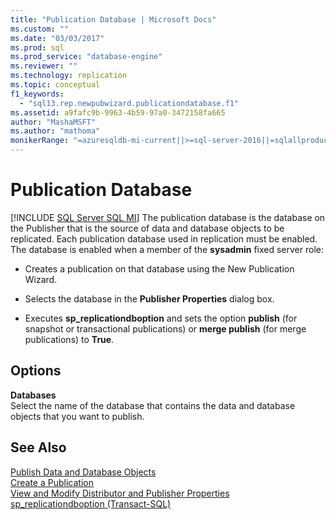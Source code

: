 ```yaml
---
title: "Publication Database | Microsoft Docs"
ms.custom: ""
ms.date: "03/03/2017"
ms.prod: sql
ms.prod_service: "database-engine"
ms.reviewer: ""
ms.technology: replication
ms.topic: conceptual
f1_keywords: 
  - "sql13.rep.newpubwizard.publicationdatabase.f1"
ms.assetid: a9fafc9b-9963-4b59-97a0-3472158fa665
author: "MashaMSFT"
ms.author: "mathoma"
monikerRange: "=azuresqldb-mi-current||>=sql-server-2016||=sqlallproducts-allversions"
---
```

# Publication Database
[!INCLUDE [SQL Server SQL MI](../../includes/applies-to-version/sql-asdbmi.md)]
  The publication database is the database on the Publisher that is the source of data and database objects to be replicated. Each publication database used in replication must be enabled. The database is enabled when a member of the **sysadmin** fixed server role:  
  
-   Creates a publication on that database using the New Publication Wizard.  
  
-   Selects the database in the **Publisher Properties** dialog box.  
  
-   Executes **sp_replicationdboption** and sets the option **publish** (for snapshot or transactional publications) or **merge publish** (for merge publications) to **True**.  
  
## Options  
 **Databases**  
 Select the name of the database that contains the data and database objects that you want to publish.  
  
## See Also  
 [Publish Data and Database Objects](../../relational-databases/replication/publish/publish-data-and-database-objects.md)   
 [Create a Publication](../../relational-databases/replication/publish/create-a-publication.md)   
 [View and Modify Distributor and Publisher Properties](../../relational-databases/replication/view-and-modify-distributor-and-publisher-properties.md)   
 [sp_replicationdboption &#40;Transact-SQL&#41;](../../relational-databases/system-stored-procedures/sp-replicationdboption-transact-sql.md)  
  
  
